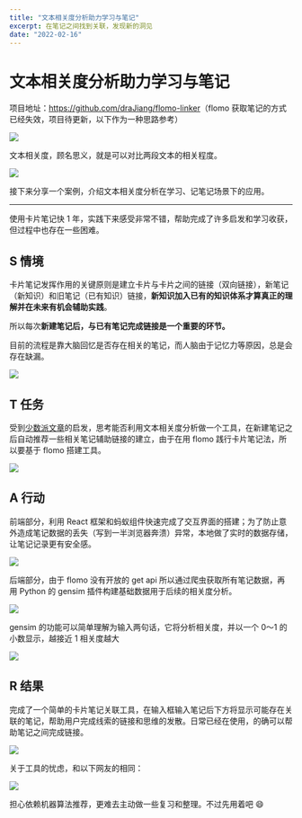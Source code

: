 ```yaml
---
title: "文本相关度分析助力学习与笔记"
excerpt: 在笔记之间找到关联，发现新的洞见
date: "2022-02-16"
---
```


# 文本相关度分析助力学习与笔记

项目地址：<https://github.com/draJiang/flomo-linker>（flomo 获取笔记的方式已经失效，项目待更新，以下作为一种思路参考）

![](https://jiangzilong-image.oss-cn-beijing.aliyuncs.com/uPic/s%27s%27pai20220221000701.png)

文本相关度，顾名思义，就是可以对比两段文本的相关程度。

![](https://jiangzilong-image.oss-cn-beijing.aliyuncs.com/uPic/NfvAC220220220224554.jpg)

接下来分享一个案例，介绍文本相关度分析在学习、记笔记场景下的应用。

---

使用卡片笔记快 1 年，实践下来感受非常不错，帮助完成了许多启发和学习收获，但过程中也存在一些困难。

## S 情境

卡片笔记发挥作用的关键原则是建立卡片与卡片之间的链接（双向链接），新笔记（新知识）和旧笔记（已有知识）链接，**新知识加入已有的知识体系才算真正的理解并在未来有机会辅助实践**。

所以每次**新建笔记后，与已有笔记完成链接是一个重要的环节。**

目前的流程是靠大脑回忆是否存在相关的笔记，而人脑由于记忆力等原因，总是会存在缺漏。

![](https://jiangzilong-image.oss-cn-beijing.aliyuncs.com/uPic/%E6%96%87%E6%9C%AC%E7%9B%B8%E5%85%B3%E5%BA%A6%E5%88%86%E6%9E%90%E5%8A%A9%E5%8A%9B%E7%AC%94%E8%AE%B0%E4%B8%8E%E5%AD%A6%E4%B9%A0.00320220220232203.png)

## T 任务

受到[少数派文章](https://sspai.com/post/71093)的启发，思考能否利用文本相关度分析做一个工具，在新建笔记之后自动推荐一些相关笔记辅助链接的建立，由于在用 flomo 践行卡片笔记法，所以要基于 flomo 搭建工具。

![](https://jiangzilong-image.oss-cn-beijing.aliyuncs.com/uPic/%E6%96%87%E6%9C%AC%E7%9B%B8%E5%85%B3%E5%BA%A6%E5%88%86%E6%9E%90%E5%8A%A9%E5%8A%9B%E7%AC%94%E8%AE%B0%E4%B8%8E%E5%AD%A6%E4%B9%A0.00420220220232233.png)

## A 行动

前端部分，利用 React 框架和蚂蚁组件快速完成了交互界面的搭建；为了防止意外造成笔记数据的丢失（写到一半浏览器奔溃）异常，本地做了实时的数据存储，让笔记记录更有安全感。

![](https://jiangzilong-image.oss-cn-beijing.aliyuncs.com/uPic/%E6%96%87%E6%9C%AC%E7%9B%B8%E5%85%B3%E5%BA%A6%E5%88%86%E6%9E%90%E5%8A%A9%E5%8A%9B%E7%AC%94%E8%AE%B0%E4%B8%8E%E5%AD%A6%E4%B9%A0.00520220220232302.png)

后端部分，由于 flomo 没有开放的 get api 所以通过爬虫获取所有笔记数据，再用 Python 的 gensim 插件构建基础数据用于后续的相关度分析。

![](https://jiangzilong-image.oss-cn-beijing.aliyuncs.com/uPic/%E6%96%87%E6%9C%AC%E7%9B%B8%E5%85%B3%E5%BA%A6%E5%88%86%E6%9E%90%E5%8A%A9%E5%8A%9B%E7%AC%94%E8%AE%B0%E4%B8%8E%E5%AD%A6%E4%B9%A0.00620220220232310.png)

gensim 的功能可以简单理解为输入两句话，它将分析相关度，并以一个 0～1 的小数显示，越接近 1 相关度越大

![](https://jiangzilong-image.oss-cn-beijing.aliyuncs.com/uPic/Company/20220221122525.jpg)

## R 结果

完成了一个简单的卡片笔记关联工具，在输入框输入笔记后下方将显示可能存在关联的笔记，帮助用户完成线索的链接和思维的发散。日常已经在使用，的确可以帮助笔记之间完成链接。

![](https://jiangzilong-image.oss-cn-beijing.aliyuncs.com/uPic/nfzojy20220220223345.png)

关于工具的忧虑，和以下网友的相同：

![](https://jiangzilong-image.oss-cn-beijing.aliyuncs.com/uPic/zmyOuz20220220232743.jpg)

担心依赖机器算法推荐，更难去主动做一些复习和整理。不过先用着吧 😄